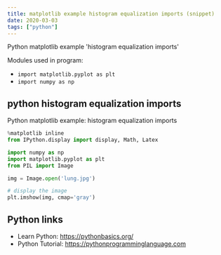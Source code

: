 ```yaml
---
title: matplotlib example histogram equalization imports (snippet)
date: 2020-03-03
tags: ["python"]
---
```

Python matplotlib example 'histogram equalization imports'


Modules used in program: 
* `import matplotlib.pyplot as plt`
* `import numpy as np`

## python histogram equalization imports

Python matplotlib example: histogram equalization imports

```python
%matplotlib inline
from IPython.display import display, Math, Latex

import numpy as np
import matplotlib.pyplot as plt
from PIL import Image

img = Image.open('lung.jpg')

# display the image
plt.imshow(img, cmap='gray')

```

## Python links

- Learn Python: https://pythonbasics.org/
- Python Tutorial: https://pythonprogramminglanguage.com
